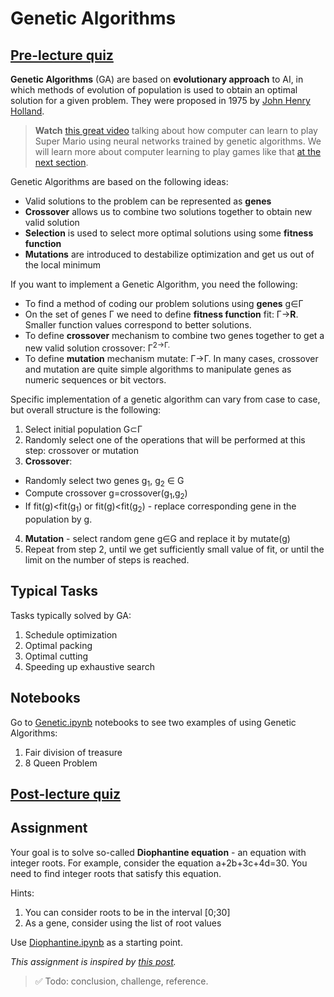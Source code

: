 # Genetic Algorithms

## [Pre-lecture quiz](https://black-ground-0cc93280f.1.azurestaticapps.net/quiz/121)

**Genetic Algorithms** (GA) are based on **evolutionary approach** to AI, in which methods of evolution of population is used to obtain an optimal solution for a given problem. They were proposed in 1975 by [John Henry Holland](https://en.wikipedia.org/wiki/John_Henry_Holland).

> **Watch** [this great video](https://www.youtube.com/watch?v=qv6UVOQ0F44) talking about how computer can learn to play Super Mario using neural networks trained by genetic algorithms. We will learn more about computer learning to play games like that [at the next section](../22-DeepRL/README.md).

Genetic Algorithms are based on the following ideas:

* Valid solutions to the problem can be represented as **genes**
* **Crossover** allows us to combine two solutions together to obtain new valid solution
* **Selection** is used to select more optimal solutions using some **fitness function**
* **Mutations** are introduced to destabilize optimization and get us out of the local minimum

If you want to implement a Genetic Algorithm, you need the following:

 * To find a method of coding our problem solutions using **genes** g&in;&Gamma;
 * On the set of genes &Gamma; we need to define **fitness function** fit: &Gamma;&rightarrow;**R**. Smaller function values correspond to better solutions.
 * To define **crossover** mechanism to combine two genes together to get a new valid solution crossover: &Gamma;<sup>2</sub>&rightarrow;&Gamma;.
 * To define **mutation** mechanism mutate: &Gamma;&rightarrow;&Gamma;.
In many cases, crossover and mutation are quite simple algorithms to manipulate genes as numeric sequences or bit vectors.

Specific implementation of a genetic algorithm can vary from case to case, but overall structure is the following:

1. Select initial population G&subset;&Gamma;
2. Randomly select one of the operations that will be performed at this step: crossover or mutation
3. **Crossover**:
  * Randomly select two genes g<sub>1</sub>, g<sub>2</sub> &in; G
  * Compute crossover g=crossover(g<sub>1</sub>,g<sub>2</sub>)
  * If fit(g)<fit(g<sub>1</sub>) or fit(g)<fit(g<sub>2</sub>) - replace corresponding gene in the population by g.
4. **Mutation** - select random gene g&in;G and replace it by mutate(g)
5. Repeat from step 2, until we get sufficiently small value of fit, or until the limit on the number of steps is reached.

## Typical Tasks

Tasks typically solved by GA:

1. Schedule optimization
1. Optimal packing
1. Optimal cutting
1. Speeding up exhaustive search

## Notebooks

Go to [Genetic.ipynb](Genetic.ipynb) notebooks to see two examples of using Genetic Algorithms:

1. Fair division of treasure
1. 8 Queen Problem

## [Post-lecture quiz](https://black-ground-0cc93280f.1.azurestaticapps.net/quiz/221)

## Assignment

Your goal is to solve so-called **Diophantine equation** - an equation with integer roots. For example, consider the equation a+2b+3c+4d=30. You need to find integer roots that satisfy this equation.

Hints:

1. You can consider roots to be in the interval [0;30]
1. As a gene, consider using the list of root values

Use [Diophantine.ipynb](Diophantine.ipynb) as a starting point.

*This assignment is inspired by [this post](https://habr.com/post/128704/).*

> ✅ Todo: conclusion, challenge, reference.
